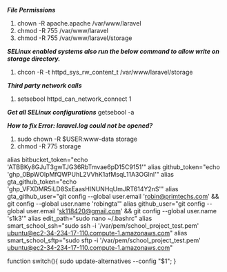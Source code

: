 ***File Permissions***

1. chown -R apache.apache /var/www/laravel
2. chmod -R 755 /var/www/laravel
3. chmod -R 755 /var/www/laravel/storage

***SELinux enabled systems also run the below command to allow write on storage directory.***

1. chcon -R -t httpd_sys_rw_content_t /var/www/laravel/storage

***Third party network calls***
1. setsebool httpd_can_network_connect 1

***Get all SELinux configurations***
getsebool -a

***How to fix Error: laravel.log could not be opened?***
1. sudo chown -R $USER:www-data storage
2. chmod -R 775 storage


alias bitbucket_token="echo 'ATBBKy8GJuT3gwTJG36RbTmvae6pD15C9151'"
alias github_token="echo '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'"
alias gta_github_token="echo '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'"
alias gta_github_user="git config --global user.email 'robin@primtechs.com' && git config --global user.name 'robingta'"
alias github_user="git config --global user.email 'sk118420@gmail.com' && git config --global user.name 's1k3'"
alias edit_path="sudo nano ~/.bashrc"
alias smart_school_ssh="sudo ssh -i '/var/pem/school_project_test.pem' ubuntu@ec2-34-234-17-110.compute-1.amazonaws.com"
alias smart_school_sftp="sudo sftp -i '/var/pem/school_project_test.pem' ubuntu@ec2-34-234-17-110.compute-1.amazonaws.com"

function switch(){
  sudo update-alternatives --config "$1";
}
